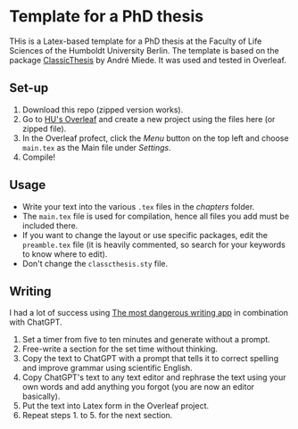 # Template for a PhD thesis
THis is a Latex-based template for a PhD thesis at the Faculty of Life Sciences of the Humboldt University Berlin. The template is based on the package [ClassicThesis](https://ctan.org/pkg/classicthesis?lang=en) by André Miede. It was used and tested in Overleaf.

## Set-up
1. Download this repo (zipped version works).
2. Go to [HU's Overleaf](https://latex.hu-berlin.de/project) and create a new project using the files here (or zipped file).
3. In the Overleaf profect, click the *Menu* button on the top left and choose `main.tex` as the Main file under *Settings*.
4. Compile!

## Usage
- Write your text into the various `.tex` files in the *chapters* folder.
- The `main.tex` file is used for compilation, hence all files you add must be included there.
- If you want to change the layout or use specific packages, edit the `preamble.tex` file (it is heavily commented, so search for your keywords to know where to edit).
- Don't change the `classcthesis.sty` file.

## Writing
I had a lot of success using [The most dangerous writing app](https://www.squibler.io/dangerous-writing-prompt-app) in combination with ChatGPT.
1. Set a timer from five to ten minutes and generate without a prompt.
2. Free-write a section for the set time without thinking.
3. Copy the text to ChatGPT with a prompt that tells it to correct spelling and improve grammar using scientific English.
4. Copy ChatGPT's text to any text editor and rephrase the text using your own words and add anything you forgot (you are now an editor basically).
5. Put the text into Latex form in the Overleaf project.
6. Repeat steps 1. to 5. for the next section.
